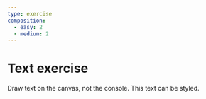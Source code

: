 ```yaml
---
type: exercise
composition:
  - easy: 2
  - medium: 2
---
```


# Text exercise

Draw text on the canvas, not the console. This text can be styled.
